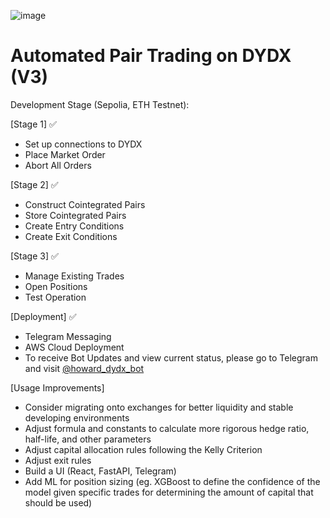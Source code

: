 ![image](https://github.com/HowardLiYH/dydx-trading-bot/assets/60827239/ab62edcf-6fd5-47c2-9582-c21819639e81)


# Automated Pair Trading on DYDX (V3)

Development Stage (Sepolia, ETH Testnet):

[Stage 1] ✅
- Set up connections to DYDX
- Place Market Order
- Abort All Orders

[Stage 2]  ✅
- Construct Cointegrated Pairs
- Store Cointegrated Pairs
- Create Entry Conditions
- Create Exit Conditions

[Stage 3]  ✅
- Manage Existing Trades
- Open Positions
- Test Operation

[Deployment] ✅
- Telegram Messaging 
- AWS Cloud Deployment
- To receive Bot Updates and view current status, please go to Telegram and visit [@howard_dydx_bot](https://t.me/howard_dydx_bot)

[Usage Improvements] 
- Consider migrating onto exchanges for better liquidity and stable developing environments
- Adjust formula and constants to calculate more rigorous hedge ratio, half-life, and other parameters
- Adjust capital allocation rules following the Kelly Criterion
- Adjust exit rules
- Build a UI (React, FastAPI, Telegram)
- Add ML for position sizing (eg. XGBoost to define the confidence of the model given specific trades for determining the amount of capital that should be used)



